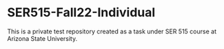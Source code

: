 # SER515-Fall22-Individual
This is a private test repository created as a task under SER 515 course at Arizona State University.
